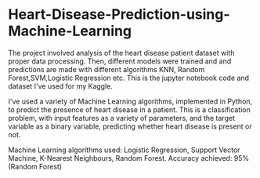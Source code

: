  # Heart-Disease-Prediction-using-Machine-Learning
 
The project involved analysis of the heart disease patient dataset with proper data processing. 
Then, different models were trained and and predictions are made with different algorithms KNN, Random Forest,SVM,Logistic Regression etc.
This is the jupyter notebook code and dataset I've used for my Kaggle.

I've used a variety of Machine Learning algorithms, implemented in Python, to predict the presence of heart disease in a patient. 
This is a classification problem, with input features as a variety of parameters, and the target variable as a binary variable, predicting whether heart disease is present or not.

Machine Learning algorithms used:
Logistic Regression,
Support Vector Machine,
K-Nearest Neighbours, 
Random Forest. 
Accuracy achieved: 95% (Random Forest)
 
